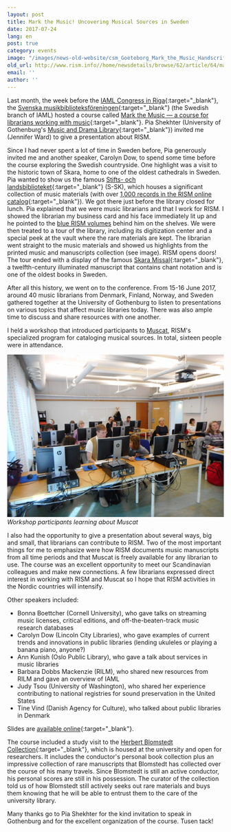 ```yaml
---
layout: post
title: Mark the Music! Uncovering Musical Sources in Sweden
date: 2017-07-24
lang: en
post: true
category: events
image: "/images/news-old-website/csm_Goeteborg_Mark_the_Music_Handscrift_0b45301c06.jpg"
old_url: http://www.rism.info//home/newsdetails/browse/62/article/64/mark-the-music-uncovering-musical-sources-in-sweden.html
email: ''
author: ''
---
```

Last month, the week before the [IAML Congress in Riga](http://www.iaml.info/congresses/2017-riga){:target="_blank"}, the [Svenska musikbiblioteksföreningen](http://www.smbf.nu/){:target="_blank"} (the Swedish branch of IAML) hosted a course called [Mark the Music — a course for librarians working with music](http://www.smbf.nu/dok/Program.mark_the_music.pdf){:target="_blank"}. Pia Shekhter (University of Gothenburg's [Music and Drama Library](http://www.ub.gu.se/bibliotek/Gumu/){:target="_blank"}) invited me (Jennifer Ward) to give a presentation about RISM.

Since I had never spent a lot of time in Sweden before, Pia generously invited me and another speaker, Carolyn Dow, to spend some time before the course exploring the Swedish countryside. One highlight was a visit to the historic town of Skara, home to one of the oldest cathedrals in Sweden. Pia wanted to show us the famous [Stifts- och landsbiblioteket](http://www.skara.se/se--gora/bibliotek.html){:target="_blank"} (S-SK), which houses a significant collection of music materials (with over [1,000 records in the RISM online catalog](https://opac.rism.info/metaopac/search?View=rism&siglum=S-SK){:target="_blank"}). We got there just before the library closed for lunch. Pia explained that we were music librarians and that I work for RISM. I showed the librarian my business card and his face immediately lit up and he pointed to the [blue RISM volumes](/publications.html#c36) behind him on the shelves. We were then treated to a tour of the library, including its digitization center and a special peek at the vault where the rare materials are kept. The librarian went straight to the music materials and showed us highlights from the printed music and manuscripts collection (see image). RISM opens doors! The tour ended with a display of the famous [Skara Missal](http://www.omifacsimiles.com/brochures/skara.html){:target="_blank"}, a twelfth-century illuminated manuscript that contains chant notation and is one of the oldest books in Sweden.

After all this history, we went on to the conference. From 15-16 June 2017, around 40 music librarians from Denmark, Finland, Norway, and Sweden gathered together at the University of Gothenburg to listen to presentations on various topics that affect music libraries today. There was also ample time to discuss and share resources with one another.

I held a workshop that introduced participants to [Muscat](/community/muscat.html), RISM's specialized program for cataloging musical sources. In total, sixteen people were in attendance.

![Workshop participants](/resources-old-website/news/Goeteborg_Mark_the_Music_Workshop_568x426.JPG)
_Workshop participants learning about Muscat_

I also had the opportunity to give a presentation about several ways, big and small, that librarians can contribute to RISM. Two of the most important things for me to emphasize were how RISM documents music manuscripts from all time periods and that Muscat is freely available for any librarian to use. The course was an excellent opportunity to meet our Scandinavian colleagues and make new connections. A few librarians expressed direct interest in working with RISM and Muscat so I hope that RISM activities in the Nordic countries will intensify.

Other speakers included:

- Bonna Boettcher (Cornell University), who gave talks on streaming music licenses, critical editions, and off-the-beaten-track music research databases
- Carolyn Dow (Lincoln City Libraries), who gave examples of current trends and innovations in public libraries (lending ukuleles or playing a banana piano, anyone?)
- Ann Kunish (Oslo Public Library), who gave a talk about services in music libraries
- Barbara Dobbs Mackenzie (RILM), who shared new resources from RILM and gave an overview of IAML
- Judy Tsou (University of Washington), who shared her experience contributing to national registries for sound preservation in the United States
- Tine Vind (Danish Agency for Culture), who talked about public libraries in Denmark

Slides are [available online](http://smbf.nu/arkivet/markthemusic/markthemusic.html){:target="_blank"}.

The course included a study visit to the [Herbert Blomstedt Collection](http://www.ub.gu.se/samlingar/blomstedt/){:target="_blank"}, which is housed at the university and open for researchers. It includes the conductor's personal book collection plus an impressive collection of rare manuscripts that Blomstedt has collected over the course of his many travels. Since Blomstedt is still an active conductor, his personal scores are still in his possession. The curator of the collection told us of how Blomstedt still actively seeks out rare materials and buys them knowing that he will be able to entrust them to the care of the university library.

Many thanks go to Pia Shekhter for the kind invitation to speak in Gothenburg and for the excellent organization of the course. Tusen tack!


